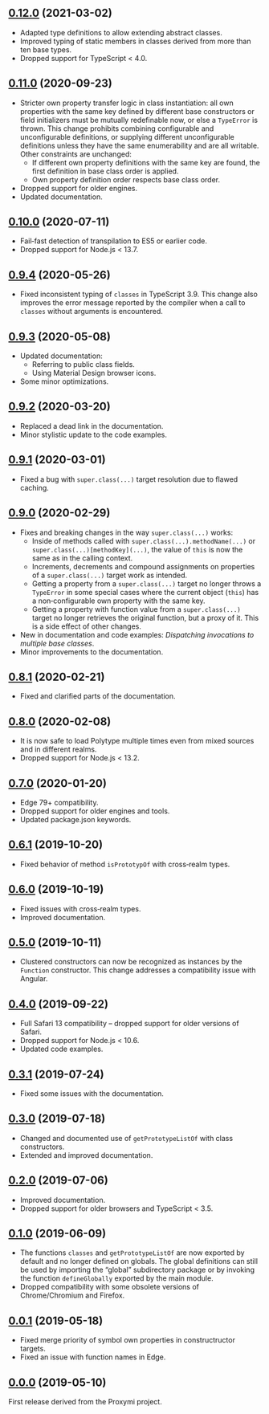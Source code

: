 <a name="0.12.0"></a>
## [0.12.0](https://github.com/fasttime/Polytype/releases/tag/0.12.0) (2021-03-02)

* Adapted type definitions to allow extending abstract classes.
* Improved typing of static members in classes derived from more than ten base types.
* Dropped support for TypeScript &lt; 4.0.

<a name="0.11.0"></a>
## [0.11.0](https://github.com/fasttime/Polytype/releases/tag/0.11.0) (2020-09-23)

* Stricter own property transfer logic in class instantiation: all own properties with the same key
defined by different base constructors or field initializers must be mutually redefinable now, or
else a `TypeError` is thrown.
This change prohibits combining configurable and unconfigurable definitions, or supplying different
unconfigurable definitions unless they have the same enumerability and are all writable.
Other constraints are unchanged:
  * If different own property definitions with the same key are found, the first definition in base
class order is applied.
  * Own property definition order respects base class order.
* Dropped support for older engines.
* Updated documentation.

<a name="0.10.0"></a>
## [0.10.0](https://github.com/fasttime/Polytype/releases/tag/0.10.0) (2020-07-11)

* Fail‐fast detection of transpilation to ES5 or earlier code.
* Dropped support for Node.js &lt; 13.7.

<a name="0.9.4"></a>
## [0.9.4](https://github.com/fasttime/Polytype/releases/tag/0.9.4) (2020-05-26)

* Fixed inconsistent typing of `classes` in TypeScript 3.9.
This change also improves the error message reported by the compiler when a call to `classes`
without arguments is encountered.

<a name="0.9.3"></a>
## [0.9.3](https://github.com/fasttime/Polytype/releases/tag/0.9.3) (2020-05-08)

* Updated documentation:
  * Referring to public class fields.
  * Using Material Design browser icons.
* Some minor optimizations.

<a name="0.9.2"></a>
## [0.9.2](https://github.com/fasttime/Polytype/releases/tag/0.9.2) (2020-03-20)

* Replaced a dead link in the documentation.
* Minor stylistic update to the code examples.

<a name="0.9.1"></a>
## [0.9.1](https://github.com/fasttime/Polytype/releases/tag/0.9.1) (2020-03-01)

* Fixed a bug with `super.class(...)` target resolution due to flawed caching.

<a name="0.9.0"></a>
## [0.9.0](https://github.com/fasttime/Polytype/releases/tag/0.9.0) (2020-02-29)

* Fixes and breaking changes in the way `super.class(...)` works:
  * Inside of methods called with `super.class(...).methodName(...)` or
`super.class(...)[methodKey](...)`, the value of `this` is now the same as in the calling context.
  * Increments, decrements and compound assignments on properties of a `super.class(...)` target
work as intended.
  * Getting a property from a `super.class(...)` target no longer throws a `TypeError` in some
special cases where the current object (`this`) has a non‐configurable own property with the same
key.
  * Getting a property with function value from a `super.class(...)` target no longer retrieves the
original function, but a proxy of it.
This is a side effect of other changes.
* New in documentation and code examples: *Dispatching invocations to multiple base classes*.
* Minor improvements to the documentation.

<a name="0.8.1"></a>
## [0.8.1](https://github.com/fasttime/Polytype/releases/tag/0.8.1) (2020-02-21)

* Fixed and clarified parts of the documentation.

<a name="0.8.0"></a>
## [0.8.0](https://github.com/fasttime/Polytype/releases/tag/0.8.0) (2020-02-08)

* It is now safe to load Polytype multiple times even from mixed sources and in different realms.
* Dropped support for Node.js &lt; 13.2.

<a name="0.7.0"></a>
## [0.7.0](https://github.com/fasttime/Polytype/releases/tag/0.7.0) (2020-01-20)

* Edge 79+ compatibility.
* Dropped support for older engines and tools.
* Updated package.json keywords.

<a name="0.6.1"></a>
## [0.6.1](https://github.com/fasttime/Polytype/releases/tag/0.6.1) (2019-10-20)

* Fixed behavior of method `isPrototypOf` with cross‐realm types.

<a name="0.6.0"></a>
## [0.6.0](https://github.com/fasttime/Polytype/releases/tag/0.6.0) (2019-10-19)

* Fixed issues with cross‐realm types.
* Improved documentation.

<a name="0.5.0"></a>
## [0.5.0](https://github.com/fasttime/Polytype/releases/tag/0.5.0) (2019-10-11)

* Clustered constructors can now be recognized as instances by the `Function` constructor.
This change addresses a compatibility issue with Angular.

<a name="0.4.0"></a>
## [0.4.0](https://github.com/fasttime/Polytype/releases/tag/0.4.0) (2019-09-22)

* Full Safari 13 compatibility – dropped support for older versions of Safari.
* Dropped support for Node.js &lt; 10.6.
* Updated code examples.

<a name="0.3.1"></a>
## [0.3.1](https://github.com/fasttime/Polytype/releases/tag/0.3.1) (2019-07-24)

* Fixed some issues with the documentation.

<a name="0.3.0"></a>
## [0.3.0](https://github.com/fasttime/Polytype/releases/tag/0.3.0) (2019-07-18)

* Changed and documented use of `getPrototypeListOf` with class constructors.
* Extended and improved documentation.

<a name="0.2.0"></a>
## [0.2.0](https://github.com/fasttime/Polytype/releases/tag/0.2.0) (2019-07-06)

* Improved documentation.
* Dropped support for older browsers and TypeScript &lt; 3.5.

<a name="0.1.0"></a>
## [0.1.0](https://github.com/fasttime/Polytype/releases/tag/0.1.0) (2019-06-09)

* The functions `classes` and `getPrototypeListOf` are now exported by default and no longer defined
on globals.
The global definitions can still be used by importing the “global” subdirectory package or by
invoking the function `defineGlobally` exported by the main module.
* Dropped compatibility with some obsolete versions of Chrome/Chromium and Firefox.

<a name="0.0.1"></a>
## [0.0.1](https://github.com/fasttime/Polytype/releases/tag/0.0.1) (2019-05-18)

* Fixed merge priority of symbol own properties in constructructor targets.
* Fixed an issue with function names in Edge.

<a name="0.0.0"></a>
## [0.0.0](https://github.com/fasttime/Polytype/releases/tag/0.0.0) (2019-05-10)

First release derived from the Proxymi project.
